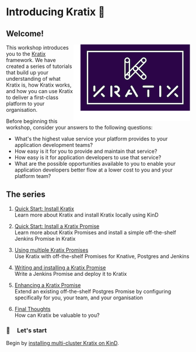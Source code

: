 # Introducing Kratix 🎉

## Welcome!

<img
  align="right"
  src="assets/images/logo_300_with-padding.png"
  alt="Kratix logo"
/>

This workshop introduces you to the [Kratix](https://www.kratix.io) framework. We have created a series of tutorials that build up your understanding of what Kratix is, how Kratix works, and how you can use Kratix to deliver a first-class platform to your organisation.

Before beginning this workshop, consider your answers to the following questions:

* What's the highest value service your platform provides to your application development teams?
* How easy is it for you to provide and maintain that service?
* How easy is it for application developers to use that service?
* What are the possible opportunities available to you to enable your application developers better flow at a lower cost to you and your platform team?


## The series

1. [Quick Start: Install Kratix](/installing-kratix/) <br>
Learn more about Kratix and install Kratix locally using KinD

1. [Quick Start: Install a Kratix Promise](/installing-a-promise/) <br>
Learn more about Kratix Promises and install a simple off-the-shelf Jenkins Promise in Kratix

1. [Using multiple Kratix Promises](/using-multiple-promises/) <br>
Use Kratix with off-the-shelf Promises for Knative, Postgres and Jenkins

1. [Writing and installing a Kratix Promise](/writing-a-promise/) <br>
Write a Jenkins Promise and deploy it to Kratix

1. [Enhancing a Kratix Promise](/enhancing-a-promise/) <br>
Extend an existing off-the-shelf Postgres Promise by configuring specifically for you, your team, and your organisation

1. [Final Thoughts](/final-thoughts/) <br>
How can Kratix be valuable to you?

### 🥁 &nbsp; &nbsp; Let's start
Begin by <a href="/installing-kratix/">installing multi-cluster Kratix on KinD</a>.
